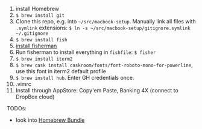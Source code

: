 1. install Homebrew
2. `$ brew install git`
3. Clone this repo, e.g. into `~/src/macbook-setup`. Manually link all files with `.symlink` extensions: `$ ln -s ~/src/macbook-setup/gitignore.symlink ~/.gitignore`
3. `$ brew install fish`
4. [install fisherman](https://github.com/fisherman/fisherman)
5. Run fisherman to install everything in `fishfile`: `$ fisher`
6. `$ brew install iterm2`
7. `$ brew cask install caskroom/fonts/font-roboto-mono-for-powerline`, use this font in iterm2 default profile
8. `$ brew install hub`. Enter GH credentials once.
10. .vimrc
11. Install through AppStore: Copy'em Paste, Banking 4X (connect to DropBox cloud)


TODOs:
- look into [Homebrew Bundle](https://github.com/Homebrew/homebrew-bundle)